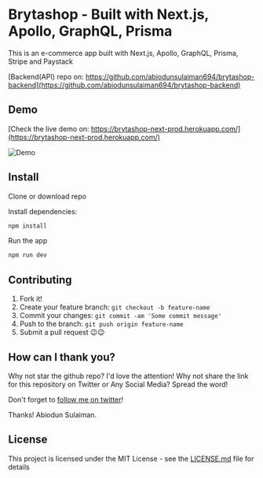 # Brytashop - Built with Next.js, Apollo, GraphQL, Prisma

This is an e-commerce app built with Next.js, Apollo, GraphQL, Prisma, Stripe and Paystack

[Backend(API) repo on: https://github.com/abiodunsulaiman694/brytashop-backend](https://github.com/abiodunsulaiman694/brytashop-backend)

## Demo

[Check the live demo on: https://brytashop-next-prod.herokuapp.com/](https://brytashop-next-prod.herokuapp.com/)

![Demo](https://res.cloudinary.com/bryta/image/upload/v1569846971/brytashop/Brytashop_Next_Demo_-_small_c3jgyj "Demo Gif")

## Install

Clone or download repo

Install dependencies:

```sh
npm install
```

Run the app

```sh
npm run dev
```

## Contributing

1. Fork it!
2. Create your feature branch: `git checkout -b feature-name`
3. Commit your changes: `git commit -am 'Some commit message'`
4. Push to the branch: `git push origin feature-name`
5. Submit a pull request 😉😉

## How can I thank you?

Why not star the github repo? I'd love the attention! Why not share the link for this repository on Twitter or Any Social Media? Spread the word!

Don't forget to [follow me on twitter](https://twitter.com/future4christ)!

Thanks!
Abiodun Sulaiman.

## License

This project is licensed under the MIT License - see the [LICENSE.md](LICENSE.md) file for details
